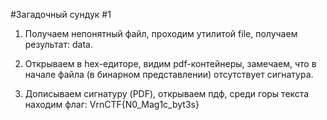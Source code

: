 #Загадочный сундук #1

1. Получаем непонятный файл, проходим утилитой file, получаем результат: data.

2. Открываем в hex-едиторе, видим pdf-контейнеры, замечаем, что в начале файла (в бинарном представлении) отсутствует сигнатура.

3. Дописываем сигнатуру (PDF), открываем пдф, среди горы текста находим флаг: VrnCTF{N0_Mag1c_byt3s}
